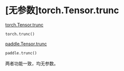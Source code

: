 # [无参数]torch.Tensor.trunc

[torch.Tensor.trunc](https://pytorch.org/docs/1.13/generated/torch.Tensor.trunc.html#torch.Tensor.trunc)

```python
torch.trunc()
```

[paddle.Tensor.trunc](https://www.paddlepaddle.org.cn/documentation/docs/zh/api/paddle/Tensor_cn.html#trunc-name-none)

```python
paddle.trunc()
```

两者功能一致，均无参数。
